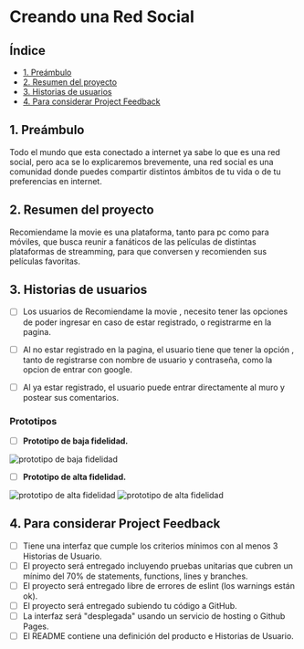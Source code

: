 # Creando una Red Social

## Índice

* [1. Preámbulo](#1-preámbulo)
* [2. Resumen del proyecto](#2-resumen-del-proyecto)
* [3. Historias de usuarios](#3-historias-de-usuarios)
* [4. Para considerar Project Feedback](#4-para-considerar-project-feedback)

## 1. Preámbulo

Todo el mundo que esta conectado a internet ya sabe lo que es una red social, pero aca se lo explicaremos brevemente, una red social es una comunidad donde puedes compartir distintos ámbitos de tu vida o de tu preferencias en internet.

## 2. Resumen del proyecto

Recomiendame la movie es una plataforma, tanto para pc como para móviles, que busca reunir a fanáticos de las películas de distintas plataformas de streamming, para que conversen y recomienden sus películas favoritas.

## 3. Historias de usuarios

* [ ] Los usuarios de Recomiendame la movie , necesito tener las opciones de poder ingresar en caso de estar registrado, o registrarme en la pagina.
* [ ] Al no estar registrado en la pagina, el usuario tiene que tener la opción , tanto de registrarse con nombre de usuario y contraseña, como la opcion de entrar con google.
* [ ] Al ya estar registrado, el usuario puede entrar directamente al muro y postear sus comentarios. 


### Prototipos

 - [ ] **Prototipo de baja fidelidad.**

![prototipo de baja fidelidad](https://github.com/MelRV/DEV001-social-network/blob/main/WhatsApp%20Image%202023-01-09%20at%2017.37.25%20(2).jpeg)

- [ ] **Prototipo de alta fidelidad.**

![prototipo de alta fidelidad](https://github.com/MelRV/DEV001-social-network/blob/main/Social%20Network1.png)
![prototipo de alta fidelidad](https://github.com/MelRV/DEV001-social-network/blob/main/iPhone%2014%20-%202.png)


## 4. Para considerar Project Feedback

 * [ ] Tiene una interfaz que cumple los criterios mínimos con al menos 3 Historias de Usuario.
 * [ ] El proyecto será entregado incluyendo pruebas unitarias que cubren un mínimo del 70% de statements, functions, lines y branches.
 * [ ] El proyecto será entregado libre de errores de eslint (los warnings están ok).
 * [ ] El proyecto será entregado subiendo tu código a GitHub.
 * [ ] La interfaz será "desplegada" usando un servicio de hosting o Github Pages.
 * [ ] El README contiene una definición del producto e Historias de Usuario.
